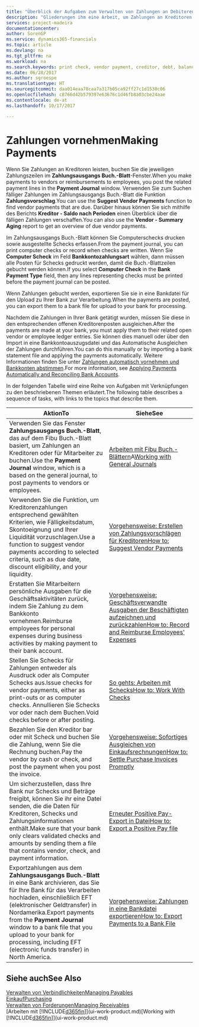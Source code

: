 ```yaml
---
title: "Überblick der Aufgaben zum Verwalten von Zahlungen an Debitoren | Microsoft Docs"
description: "Gliederungen ihm eine Arbeit, um Zahlungen an Kreditoren oder zu den Gläubigern, einschließlich Buchungszahlungszeilen und das Anzeigen einer Übersicht über den fälligen Saldo zu verwalten."
services: project-madeira
documentationcenter: 
author: SorenGP
ms.service: dynamics365-financials
ms.topic: article
ms.devlang: na
ms.tgt_pltfrm: na
ms.workload: na
ms.search.keywords: print check, vendor payment, creditor, debt, balance due, AP
ms.date: 06/28/2017
ms.author: sgroespe
ms.translationtype: HT
ms.sourcegitcommit: daa014eaa78caa7a317b05ca92ff27c1d1530c06
ms.openlocfilehash: c8766d42b579397e63676c1d46fb8a03cbe24aae
ms.contentlocale: de-at
ms.lasthandoff: 10/17/2017

---
```

# <a name="making-payments"></a><span data-ttu-id="7bbb6-103">Zahlungen vornehmen</span><span class="sxs-lookup"><span data-stu-id="7bbb6-103">Making Payments</span></span>
<span data-ttu-id="7bbb6-104">Wenn Sie Zahlungen an Kreditoren leisten, buchen Sie die jeweiligen Zahlungszeilen im **Zahlungsausgangs Buch.-Blatt**-Fenster.</span><span class="sxs-lookup"><span data-stu-id="7bbb6-104">When you make payments to vendors or reimbursements to employees, you post the related payment lines in the **Payment Journal** window.</span></span> <span data-ttu-id="7bbb6-105">Verwenden Sie zum Suchen fälliger Zahlungen im Zahlungsausgangs Buch.-Blatt die Funktion **Zahlungsvorschlag**.</span><span class="sxs-lookup"><span data-stu-id="7bbb6-105">You can use the **Suggest Vendor Payments** function to find vendor payments that are due.</span></span> <span data-ttu-id="7bbb6-106">Darüber hinaus können Sie sich mithilfe des Berichts **Kreditor - Saldo nach Perioden** einen Überblick über die fälligen Zahlungen verschaffen.</span><span class="sxs-lookup"><span data-stu-id="7bbb6-106">You can also use the **Vendor - Summary Aging** report to get an overview of due vendor payments.</span></span>

<span data-ttu-id="7bbb6-107">Im Zahlungsausgangs Buch.-Blatt können Sie Computerschecks drucken sowie ausgestellte Schecks erfassen.</span><span class="sxs-lookup"><span data-stu-id="7bbb6-107">From the payment journal, you can print computer checks or record when checks are written.</span></span> <span data-ttu-id="7bbb6-108">Wenn Sie **Computer Scheck** im Feld **Bankkontozahlungsart** wählen, dann müssen alle Posten für Schecks gedruckt werden, damit die Buch.-Blattzeilen gebucht werden können.</span><span class="sxs-lookup"><span data-stu-id="7bbb6-108">If you select **Computer Check** in the **Bank Payment Type** field, then any lines representing checks must be printed before the payment journal can be posted.</span></span>

<span data-ttu-id="7bbb6-109">Wenn Zahlungen gebucht werden, exportieren Sie sie in eine Bankdatei für den Upload zu Ihrer Bank zur Verarbeitung.</span><span class="sxs-lookup"><span data-stu-id="7bbb6-109">When the payments are posted, you can export them to a bank file for upload to your bank for processing.</span></span>

<span data-ttu-id="7bbb6-110">Nachdem die Zahlungen in Ihrer Bank getätigt wurden, müssen Sie diese in den entsprechenden offenen Kreditorenposten ausgleichen.</span><span class="sxs-lookup"><span data-stu-id="7bbb6-110">After the payments are made at your bank, you must apply them to their related open vendor or employee ledger entries.</span></span> <span data-ttu-id="7bbb6-111">Sie können dies manuell oder über den Import in eine Bankkontoauszugsdatei und das Automatische Ausgleichen der Zahlungen durchführen.</span><span class="sxs-lookup"><span data-stu-id="7bbb6-111">You can do this manually or by importing a bank statement file and applying the payments automatically.</span></span> <span data-ttu-id="7bbb6-112">Weitere Informationen finden Sie unter [Zahlungen automatisch vornehmen und Bankkonten abstimmen](receivables-apply-payments-auto-reconcile-bank-accounts.md).</span><span class="sxs-lookup"><span data-stu-id="7bbb6-112">For more information, see [Applying Payments Automatically and Reconciling Bank Accounts](receivables-apply-payments-auto-reconcile-bank-accounts.md).</span></span>

<span data-ttu-id="7bbb6-113">In der folgenden Tabelle wird eine Reihe von Aufgaben mit Verknüpfungen zu den beschriebenen Themen erläutert.</span><span class="sxs-lookup"><span data-stu-id="7bbb6-113">The following table describes a sequence of tasks, with links to the topics that describe them.</span></span>

| <span data-ttu-id="7bbb6-114">Aktion</span><span class="sxs-lookup"><span data-stu-id="7bbb6-114">To</span></span> | <span data-ttu-id="7bbb6-115">Siehe</span><span class="sxs-lookup"><span data-stu-id="7bbb6-115">See</span></span> |
| --- | --- |
|<span data-ttu-id="7bbb6-116">Verwenden Sie das Fenster **Zahlungsausgangs Buch.-Blatt**, das auf dem Fibu Buch.-Blatt basiert, um Zahlungen an Kreditoren oder für Mitarbeiter zu buchen.</span><span class="sxs-lookup"><span data-stu-id="7bbb6-116">Use the **Payment Journal** window, which is a based on the general journal, to post payments to vendors or employees.</span></span>|<span data-ttu-id="7bbb6-117">[Arbeiten mit Fibu Buch.-Blättern](ui-work-general-journals.md)A</span><span class="sxs-lookup"><span data-stu-id="7bbb6-117">[Working with General Journals](ui-work-general-journals.md)</span></span>|
| <span data-ttu-id="7bbb6-118">Verwenden Sie die Funktion, um Kreditorenzahlungen entsprechend gewählten Kriterien, wie Fälligkeitsdatum, Skontoeignung und Ihrer Liquidität vorzuschlagen.</span><span class="sxs-lookup"><span data-stu-id="7bbb6-118">Use a function to suggest vendor payments according to selected criteria, such as due date, discount eligibility, and your liquidity.</span></span> |[<span data-ttu-id="7bbb6-119">Vorgehensweise: Erstellen von Zahlungsvorschlägen für Kreditoren</span><span class="sxs-lookup"><span data-stu-id="7bbb6-119">How to: Suggest Vendor Payments</span></span>](payables-how-suggest-vendor-payments.md) |
|<span data-ttu-id="7bbb6-120">Erstatten Sie Mitarbeitern persönliche Ausgaben für die Geschäftsaktivitäten zurück, indem Sie Zahlung zu dem Bankkonto vornehmen.</span><span class="sxs-lookup"><span data-stu-id="7bbb6-120">Reimburse employees for personal expenses during business activities by making payment to their bank account.</span></span>|[<span data-ttu-id="7bbb6-121">Vorgehensweise: Geschäftsverwandte Ausgaben der Beschäftigten aufzeichnen und zurückzahlen</span><span class="sxs-lookup"><span data-stu-id="7bbb6-121">How to: Record and Reimburse Employees' Expenses</span></span>](finance-how-record-reimburse-employee-expenses.md)|
| <span data-ttu-id="7bbb6-122">Stellen Sie Schecks für Zahlungen entweder als Ausdruck oder als Computer Schecks aus.</span><span class="sxs-lookup"><span data-stu-id="7bbb6-122">Issue checks for vendor payments, either as print-outs or as computer checks.</span></span> <span data-ttu-id="7bbb6-123">Annullieren Sie Schecks vor oder nach dem Buchen.</span><span class="sxs-lookup"><span data-stu-id="7bbb6-123">Void checks before or after posting.</span></span> |[<span data-ttu-id="7bbb6-124">So gehts: Arbeiten mit Schecks</span><span class="sxs-lookup"><span data-stu-id="7bbb6-124">How to: Work With Checks</span></span>](payables-how-work-checks.md) |
| <span data-ttu-id="7bbb6-125">Bezahlen Sie den Kreditor bar oder mit Scheck und buchen Sie die Zahlung, wenn Sie die Rechnung buchen.</span><span class="sxs-lookup"><span data-stu-id="7bbb6-125">Pay the vendor by cash or check, and post the payment when you post the invoice.</span></span> |[<span data-ttu-id="7bbb6-126">Vorgehensweise: Sofortiges Ausgleichen von Einkaufsrechnungen</span><span class="sxs-lookup"><span data-stu-id="7bbb6-126">How to: Settle Purchase Invoices Promptly</span></span>](finance-how-to-settle-purchase-invoices-promptly.md) |
| <span data-ttu-id="7bbb6-127">Um sicherzustellen, dass Ihre Bank nur Schecks und Beträge freigibt, können Sie ihr eine Datei senden, die die Daten für Kreditoren, Schecks und Zahlungsinformationen enthält.</span><span class="sxs-lookup"><span data-stu-id="7bbb6-127">Make sure that your bank only clears validated checks and amounts by sending them a file that contains vendor, check, and payment information.</span></span> |[<span data-ttu-id="7bbb6-128">Erneuter Positive Pay-Export in Datei</span><span class="sxs-lookup"><span data-stu-id="7bbb6-128">How to: Export a Positive Pay file</span></span>](finance-how-positive-pay.md) |
|<span data-ttu-id="7bbb6-129">Exportzahlungen aus dem **Zahlungsausgangs Buch.-Blatt** in eine Bank archivieren, das Sie für Ihre Bank für das Verarbeiten hochladen, einschließlich EFT (elektronischer Geldtransfer) in Nordamerika.</span><span class="sxs-lookup"><span data-stu-id="7bbb6-129">Export payments from the **Payment Journal** window to a bank file that you upload to your bank for processing, including EFT (electronic funds transfer) in North America.</span></span> |[<span data-ttu-id="7bbb6-130">Vorgehensweise: Zahlungen in eine Bankdatei exportieren</span><span class="sxs-lookup"><span data-stu-id="7bbb6-130">How to: Export Payments to a Bank File</span></span>](payables-how-export-payments-bank-file.md)|  

## <a name="see-also"></a><span data-ttu-id="7bbb6-131">Siehe auch</span><span class="sxs-lookup"><span data-stu-id="7bbb6-131">See Also</span></span>
[<span data-ttu-id="7bbb6-132">Verwalten von Verbindlichkeiten</span><span class="sxs-lookup"><span data-stu-id="7bbb6-132">Managing Payables</span></span>](payables-manage-payables.md)  
[<span data-ttu-id="7bbb6-133">Einkauf</span><span class="sxs-lookup"><span data-stu-id="7bbb6-133">Purchasing</span></span>](purchasing-manage-purchasing.md)  
[<span data-ttu-id="7bbb6-134">Verwalten von Forderungen</span><span class="sxs-lookup"><span data-stu-id="7bbb6-134">Managing Receivables</span></span>](receivables-manage-receivables.md)  
<span data-ttu-id="7bbb6-135">[Arbeiten mit [!INCLUDE[d365fin](includes/d365fin_md.md)]](ui-work-product.md)</span><span class="sxs-lookup"><span data-stu-id="7bbb6-135">[Working with [!INCLUDE[d365fin](includes/d365fin_md.md)]](ui-work-product.md)</span></span>  

